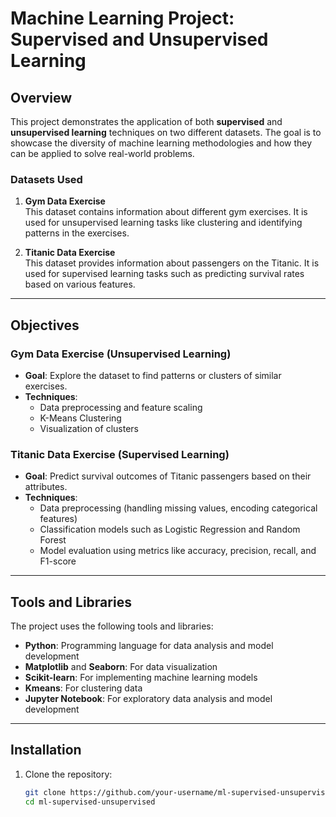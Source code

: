 # Machine Learning Project: Supervised and Unsupervised Learning

## Overview

This project demonstrates the application of both **supervised** and **unsupervised learning** techniques on two different datasets. The goal is to showcase the diversity of machine learning methodologies and how they can be applied to solve real-world problems.

### Datasets Used

1. **Gym Data Exercise**  
   This dataset contains information about different gym exercises. It is used for unsupervised learning tasks like clustering and identifying patterns in the exercises.

2. **Titanic Data Exercise**  
   This dataset provides information about passengers on the Titanic. It is used for supervised learning tasks such as predicting survival rates based on various features.

---

## Objectives

### Gym Data Exercise (Unsupervised Learning)
- **Goal**: Explore the dataset to find patterns or clusters of similar exercises.
- **Techniques**: 
  - Data preprocessing and feature scaling
  - K-Means Clustering
  - Visualization of clusters

### Titanic Data Exercise (Supervised Learning)
- **Goal**: Predict survival outcomes of Titanic passengers based on their attributes.
- **Techniques**:
  - Data preprocessing (handling missing values, encoding categorical features)
  - Classification models such as Logistic Regression and Random Forest
  - Model evaluation using metrics like accuracy, precision, recall, and F1-score

---

## Tools and Libraries

The project uses the following tools and libraries:
- **Python**: Programming language for data analysis and model development
- **Matplotlib** and **Seaborn**: For data visualization
- **Scikit-learn**: For implementing machine learning models
- **Kmeans**: For clustering data
- **Jupyter Notebook**: For exploratory data analysis and model development

---

## Installation

1. Clone the repository:
   ```bash
   git clone https://github.com/your-username/ml-supervised-unsupervised.git
   cd ml-supervised-unsupervised
